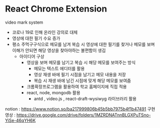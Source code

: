 # React Chrome Extension 
video mark system

- 코로나 19로 인해 온라인 강의로 대체
- 영상에 대한 필기 수요 증가
- 평소 주먹구구식으로 메모를 남겨 복습 시 영상에 대한 필기를 찾거나 메모를 보며 이해가 안되면 해당 영상을 찾아야하는 불편함이 생김
    - 아이디어 구상
        - 영상을 보며 메모를 남기고 복습 시 해당 메모를 보여주는 방식
            - 메모는 텍스트 에디터를 활용
            - 영상 재생 바에 필기 시점을 남기고 메모 내용을 저장
            - 복습 시 재생 바에 남긴 시점에 맞게 해당 메모를 보여줌
        - 크롬확장프로그램을 활용하여 학교 홈페이지에 직접 적용
        - react, node, mongodb 활용
            - antd , video.js , react-draft-wysiwyg 라이브러리 활용

notion : https://www.notion.so/ba217999806b45b5bb7975b4f1b47491  구현 영상 : https://drive.google.com/drive/folders/1MZRDNATnnBLGXPuTSno-YiSe-46qYH6K


